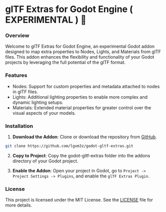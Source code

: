 # glTF Extras for Godot Engine ( EXPERIMENTAL ) 🤖

### Overview

Welcome to glTF Extras for Godot Engine, an experimental Godot addon designed to map extra properties to Nodes, Lights, and Materials from glTF files. This addon enhances the flexibility and functionality of your Godot projects by leveraging the full potential of the glTF format.

### Features
- Nodes: Support for custom properties and metadata attached to nodes in glTF files.
- Lights: Additional lighting properties to enable more complex and dynamic lighting setups.
- Materials: Extended material properties for greater control over the visual aspects of your models.

### Installation
1) **Download the Addon**: Clone or download the repository from [GitHub](https://github.com/lgxm3z/godot-gltf-extras).
```bash
git clone https://github.com/lgxm3z/godot-gltf-extras.git
```

2) **Copy to Project**: Copy the godot-gltf-extras folder into the addons directory of your Godot project.

3) **Enable the Addon**: Open your project in Godot, go to `Project -> Project Settings -> Plugins`, and enable the `glTF Extras Plugin`.

### License
This project is licensed under the MIT License. See the [LICENSE](/LICENSE) file for more details.
